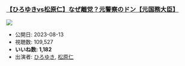 ### [【ひろゆきvs松原仁】なぜ離党？元警察のドン【元国務大臣】](https://www.youtube.com/watch?v=IW12d3uGK0s)
[![](https://img.youtube.com/vi/IW12d3uGK0s/sddefault.jpg)](https://www.youtube.com/watch?v=IW12d3uGK0s)
-   公開日: 2023-08-13
-   視聴数: 109,527
-   **いいね数: 1,182**
-   出演者: [ひろゆき](/rehacq_fan/people/ひろゆき "wikilink"), [松原仁](/rehacq_fan/people/松原仁 "wikilink")
